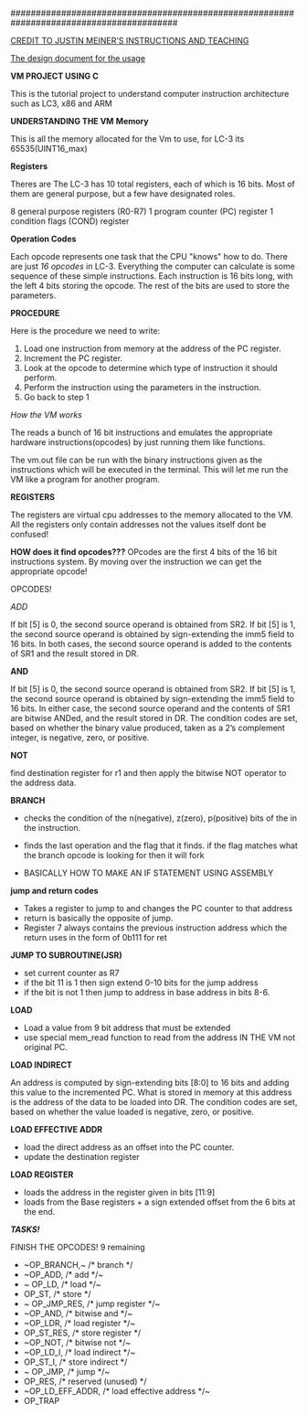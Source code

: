 #########################################################################################

[CREDIT TO JUSTIN MEINER'S INSTRUCTIONS AND TEACHING](https://justinmeiners.github.io/lc3-vm/index.html#1:12)

[The design document for the usage](https://justinmeiners.github.io/lc3-vm/supplies/lc3-isa.pdf)


**VM PROJECT USING C**

This is the tutorial project to understand computer instruction architecture such as LC3, x86 and ARM

**UNDERSTANDING THE VM**
**Memory**

This is all the memory allocated for the Vm to use, for LC-3 its 65535(UINT16_max)

**Registers**

Theres are The LC-3 has 10 total registers, each of which is 16 bits. Most of them are general purpose, but a few have designated roles.

8 general purpose registers (R0-R7)
1 program counter (PC) register
1 condition flags (COND) register

**Operation Codes**

Each opcode represents one task that the CPU "knows" how to do. There are just *16 opcodes* in LC-3. Everything the computer can calculate is some sequence of these simple instructions. Each instruction is 16 bits long, with the left 4 bits storing the opcode. The rest of the bits are used to store the parameters.

**PROCEDURE**

Here is the procedure we need to write:

1. Load one instruction from memory at the address of the PC register.
2. Increment the PC register.
3. Look at the opcode to determine which type of instruction it should perform.
4. Perform the instruction using the parameters in the instruction.
5. Go back to step 1


*How the VM works*

The reads a bunch of 16 bit instructions and emulates the appropriate hardware instructions(opcodes) by just running them like functions.

The vm.out file can be run with the binary instructions given as the instructions which will be executed in the terminal.
This will let me run the VM like a program for another program.

**REGISTERS**

The registers are virtual cpu addresses to the memory allocated to the VM. All the registers only contain addresses not the values itself dont be confused!

**HOW does it find opcodes???**
OPcodes are the first 4 bits of the 16 bit instructions system. By moving over the instruction we can get the appropriate opcode!


OPCODES!

*ADD*

If bit [5] is 0, the second source operand is obtained from SR2. If bit [5] is 1, the second source operand is obtained by sign-extending the imm5 field to 16 bits. In both cases, the second source operand is added to the contents of SR1 and the result stored in DR.

**AND**

If bit [5] is 0, the second source operand is obtained from SR2. If bit [5] is 1,
the second source operand is obtained by sign-extending the imm5 field to 16
bits. In either case, the second source operand and the contents of SR1 are bitwise ANDed, and the result stored in DR. The condition codes are set, based on
whether the binary value produced, taken as a 2’s complement integer, is negative,
zero, or positive.

**NOT**

find destination register for r1 and then apply the bitwise NOT operator to the address data. 

**BRANCH**

- checks the condition of the n(negative), z(zero), p(positive) bits of the in the instruction. 
- finds the last operation and the flag that it finds. if the flag matches what the branch opcode is looking for then it will fork

- BASICALLY HOW TO MAKE AN IF STATEMENT USING ASSEMBLY

**jump and return codes**

- Takes a register to jump to and changes the PC counter to that address
- return is basically the opposite of jump. 
- Register 7 always contains the previous instruction address which the return uses in the form of 0b111 for ret

**JUMP TO SUBROUTINE(JSR)**
- set current counter as R7 
- if the bit 11 is 1 then sign extend 0-10 bits for the jump address
- if the bit is not 1 then jump to address in base address in bits 8-6. 

**LOAD**
- Load a value from 9 bit address that must be extended
- use special mem_read function to read from the address IN THE VM not original PC. 

**LOAD INDIRECT**

An address is computed by sign-extending bits [8:0] to 16 bits and adding this
value to the incremented PC. What is stored in memory at this address is the
address of the data to be loaded into DR. The condition codes are set, based on
whether the value loaded is negative, zero, or positive.

**LOAD EFFECTIVE ADDR**
- load the direct address as an offset into the PC counter. 
- update the destination register

**LOAD REGISTER**
- loads the address in the register given in bits [11:9] 
- loads from the Base registers + a sign extended offset from the 6 bits at the end. 

***TASKS!***

FINISH THE OPCODES!
    9 remaining
-   ~OP_BRANCH,~  /* branch */
-   ~OP_ADD,         /* add  */~
-   ~  OP_LD,          /* load */~
-    OP_ST,          /* store */
- ~    OP_JMP_RES,     /* jump register */~
-   ~OP_AND,         /* bitwise and */~
-    ~OP_LDR,         /* load register */~
-    OP_ST_RES,      /* store register */
-    ~OP_NOT,         /* bitwise not */~
-    ~OP_LD_I,        /* load indirect */~
-    OP_ST_I,        /* store indirect */
- ~  OP_JMP,         /* jump */~
-    OP_RES,         /* reserved (unused) */
-    ~OP_LD_EFF_ADDR, /* load effective address */~
-    OP_TRAP 

